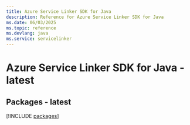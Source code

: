 ```yaml
---
title: Azure Service Linker SDK for Java
description: Reference for Azure Service Linker SDK for Java
ms.date: 06/03/2025
ms.topic: reference
ms.devlang: java
ms.service: servicelinker
---
```

# Azure Service Linker SDK for Java - latest
## Packages - latest
[!INCLUDE [packages](service-linker-index.md)]